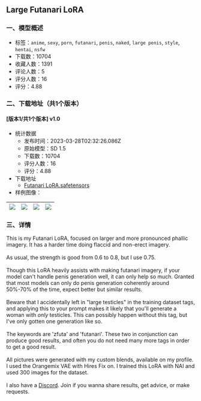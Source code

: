 ## Large Futanari LoRA
### 一、模型概述

- 标签：`anime`, `sexy`, `porn`, `futanari`, `penis`, `naked`, `large penis`, `style`, `hentai`, `nsfw`
- 下载数：10704
- 收藏人数：1391
- 评论人数：5
- 评分人数：16
- 评分：4.88

### 二、下载地址（共1个版本）

#### [版本1/共1个版本] v1.0

- 统计数据
  - 发布时间：2023-03-28T02:32:26.086Z
  - 原始模型：SD 1.5
  - 下载数：10704
  - 评分人数：16
  - 评分：4.88
- 下载地址
  - [Futanari LoRA.safetensors](https://civitai.com/api/download/models/30401)
- 样例图像：

| <img src="https://image.civitai.com/xG1nkqKTMzGDvpLrqFT7WA/9345ac02-f807-4a98-e2e9-04673eaf1700/width=450/345304.jpeg" /> | <img src="https://image.civitai.com/xG1nkqKTMzGDvpLrqFT7WA/8b60f764-bf90-43b3-e9ca-06c076929700/width=450/345311.jpeg" /> | <img src="https://image.civitai.com/xG1nkqKTMzGDvpLrqFT7WA/e69f5223-fa36-4c0e-d004-17c71afb2d00/width=450/345310.jpeg" /> | <img src="https://image.civitai.com/xG1nkqKTMzGDvpLrqFT7WA/d04db842-befb-4ade-17c0-005bcfa77500/width=450/345309.jpeg" /> |
| ---- | ---- | ---- | ---- |


### 三、详情
<p>This is my Futanari LoRA, focused on larger and more pronounced phallic imagery. It has a harder time doing flaccid and non-erect imagery.<br /><br />As usual, the strength is good from 0.6 to 0.8, but I use 0.75. <br /><br />Though this LoRA heavily assists with making futanari imagery, if your model can't handle penis generation well, it can only help so much. Granted that most models can only do penis generation coherently around 50%-70% of the time, expect better but similar results.<br /><br />Beware that I accidentally left in "large testicles" in the training dataset tags, and applying this to your prompt makes it likely that you'll generate a woman with <em>only </em>testicles. This can possibly happen without this tag, but I've only gotten one generation like so.<br /><br />The keywords are 'zfuta' and 'futanari'. These two in conjunction can produce good results, and often you do not need many more tags in order to get a good result.<br /><br />All pictures were generated with my custom blends, available on my profile. I used the Orangemix VAE with Hires Fix on. I trained this LoRA with NAI and used 300 images for the dataset.<br /><br />I also have a <a target="_blank" rel="ugc" href="https://discord.gg/g9xv69mAeB">Discord</a>. Join if you wanna share results, get advice, or make requests.</p>